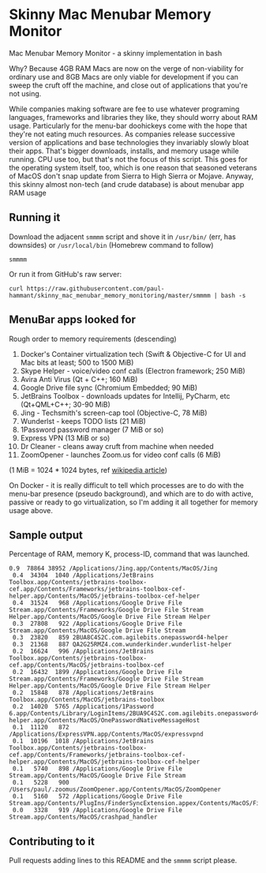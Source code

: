 # Skinny Mac Menubar Memory Monitor

Mac Menubar Memory Monitor - a skinny implementation in bash

Why? Because 4GB RAM Macs are now on the verge of non-viability for ordinary use and 8GB Macs are only viable for development if you can sweep the cruft off the machine, and close out of applications that you're not using.

While companies making software are fee to use whatever programing languages, frameworks and libraries they like, they should worry about RAM usage. Particularly for the menu-bar doohickeys come with the hope that they're not eating much resources. As companies release successive version of applications and base technologies they invariably slowly bloat their apps. That's bigger downloads, installs, and memory usage while running. CPU use too, but that's not the focus of this script. This goes for the operating system itself, too, which is one reason that seasoned veterans of MacOS don't snap update from Sierra to High Sierra or Mojave. Anyway, this skinny almost non-tech (and crude database) is about menubar app RAM usage

## Running it

Download the adjacent `smmmm` script and shove it in `/usr/bin/` (err, has downsides) or `/usr/local/bin` (Homebrew command to follow)

```
smmmm
```

Or run it from GitHub's raw server:

```
curl https://raw.githubusercontent.com/paul-hammant/skinny_mac_menubar_memory_monitoring/master/smmmm | bash -s
```

## MenuBar apps looked for

Rough order to memory requirements (descending)

1. Docker's Container virtualization tech (Swift & Objective-C for UI and Mac bits at least; 500 to 1500 MiB)
1. Skype Helper - voice/video conf calls (Electron framework; 250 MiB)
1. Avira Anti Virus (Qt + C++; 160 MiB)
1. Google Drive file sync (Chromium Embedded; 90 MiB)
1. JetBrains Toolbox - downloads updates for Intellij, PyCharm, etc (Qt+QML+C++; 30-90 MiB)
1. Jing - Techsmith's screen-cap tool (Objective-C, 78 MiB)
1. Wunderlst - keeps TODO lists  (21 MiB)
1. 1Password password manager (7 MiB or so)
1. Express VPN (13 MiB or so)
1. Dr Cleaner - cleans away cruft from machine when needed
1. ZoomOpener - launches Zoom.us for video conf calls (6 MiB)

(1 MiB = 1024 * 1024 bytes, ref [wikipedia article](https://en.wikipedia.org/wiki/Mebibyte))

On Docker - it is really difficult to tell which processes are to do with the menu-bar presence (pseudo background), and which are to do with active, passive or ready to go virtualization, so I'm adding it all together for memory usage above.

## Sample output

Percentage of RAM, memory K, process-ID, command that was launched.

```
0.9  78864 38952 /Applications/Jing.app/Contents/MacOS/Jing
 0.4  34304  1040 /Applications/JetBrains Toolbox.app/Contents/jetbrains-toolbox-cef.app/Contents/Frameworks/jetbrains-toolbox-cef-helper.app/Contents/MacOS/jetbrains-toolbox-cef-helper
 0.4  31524   968 /Applications/Google Drive File Stream.app/Contents/Frameworks/Google Drive File Stream Helper.app/Contents/MacOS/Google Drive File Stream Helper
 0.3  27808   922 /Applications/Google Drive File Stream.app/Contents/MacOS/Google Drive File Stream
 0.3  23820   859 2BUA8C4S2C.com.agilebits.onepassword4-helper
 0.3  21368   887 QA2G25RMZ4.com.wunderkinder.wunderlist-helper
 0.2  16624   996 /Applications/JetBrains Toolbox.app/Contents/jetbrains-toolbox-cef.app/Contents/MacOS/jetbrains-toolbox-cef
 0.2  16432  1899 /Applications/Google Drive File Stream.app/Contents/Frameworks/Google Drive File Stream Helper.app/Contents/MacOS/Google Drive File Stream Helper
 0.2  15848   878 /Applications/JetBrains Toolbox.app/Contents/MacOS/jetbrains-toolbox
 0.2  14020  5765 /Applications/1Password 6.app/Contents/Library/LoginItems/2BUA9C4S2C.com.agilebits.onepassword4-helper.app/Contents/MacOS/OnePasswordNativeMessageHost
 0.1  11120   872 /Applications/ExpressVPN.app/Contents/MacOS/expressvpnd
 0.1  10196  1018 /Applications/JetBrains Toolbox.app/Contents/jetbrains-toolbox-cef.app/Contents/Frameworks/jetbrains-toolbox-cef-helper.app/Contents/MacOS/jetbrains-toolbox-cef-helper
 0.1   5740   898 /Applications/Google Drive File Stream.app/Contents/MacOS/Google Drive File Stream
 0.1   5228   900 /Users/paul/.zoomus/ZoomOpener.app/Contents/MacOS/ZoomOpener
 0.1   5160   572 /Applications/Google Drive File Stream.app/Contents/PlugIns/FinderSyncExtension.appex/Contents/MacOS/FinderSyncExtension
 0.0   3328   919 /Applications/Google Drive File Stream.app/Contents/MacOS/crashpad_handler
 ```

## Contributing to it

Pull requests adding lines to this README and the `smmmm` script please.